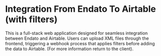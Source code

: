 # Integration From Endato To Airtable (with filters)

This is a full-stack web application designed for seamless integration between Endato and Airtable.
Users can upload XML files through the frontend, triggering a webhook process that applies filters before adding the data to Airtable.
(For more information return to the client).